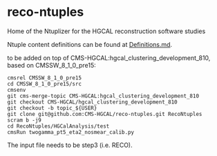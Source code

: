 # reco-ntuples
Home of the Ntuplizer for the HGCAL reconstruction software studies

Ntuple content definitions can be found at [Definitions.md](Definitions.md).

to be added on top of CMS-HGCAL:hgcal_clustering_development_810, based on CMSSW_8_1_0_pre15:

```
cmsrel CMSSW_8_1_0_pre15
cd CMSSW_8_1_0_pre15/src
cmsenv
git cms-merge-topic CMS-HGCAL:hgcal_clustering_development_810
git checkout CMS-HGCAL/hgcal_clustering_development_810
git checkout -b topic_${USER}
git clone git@github.com:CMS-HGCAL/reco-ntuples.git RecoNtuples
scram b -j9
cd RecoNtuples/HGCalAnalysis/test
cmsRun twogamma_pt5_eta2_nosmear_calib.py
```

The input file needs to be step3 (i.e. RECO).
